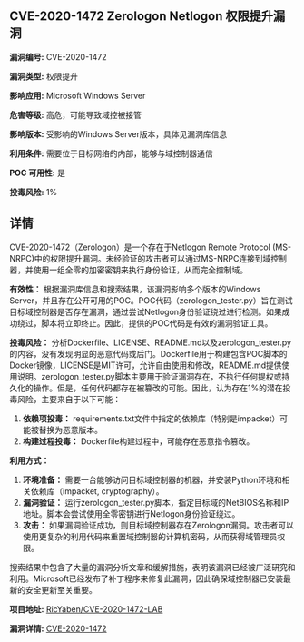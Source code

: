 ## CVE-2020-1472 Zerologon Netlogon 权限提升漏洞

**漏洞编号:** CVE-2020-1472

**漏洞类型:** 权限提升

**影响应用:** Microsoft Windows Server

**危害等级:** 高危，可能导致域控被接管

**影响版本:** 受影响的Windows Server版本，具体见漏洞库信息

**利用条件:** 需要位于目标网络的内部，能够与域控制器通信

**POC 可用性:** 是

**投毒风险:** 1%

## 详情

CVE-2020-1472（Zerologon）是一个存在于Netlogon Remote Protocol (MS-NRPC)中的权限提升漏洞。未经验证的攻击者可以通过MS-NRPC连接到域控制器，并使用一组全零的加密密钥来执行身份验证，从而完全控制域。

**有效性：**
根据漏洞库信息和搜索结果，该漏洞影响多个版本的Windows Server，并且存在公开可用的POC。POC代码（zerologon_tester.py）旨在测试目标域控制器是否存在漏洞，通过尝试Netlogon身份验证绕过进行检测。如果成功绕过，脚本将立即终止。因此，提供的POC代码是有效的漏洞验证工具。

**投毒风险：**
分析Dockerfile、LICENSE、README.md以及zerologon_tester.py的内容，没有发现明显的恶意代码或后门。Dockerfile用于构建包含POC脚本的Docker镜像，LICENSE是MIT许可，允许自由使用和修改，README.md提供使用说明。zerologon_tester.py脚本主要用于验证漏洞存在，不执行任何提权或持久化的操作。但是，任何代码都存在被篡改的可能。因此，认为存在1%的潜在投毒风险，主要来自于以下可能：

1.  **依赖项投毒：** requirements.txt文件中指定的依赖库（特别是impacket）可能被替换为恶意版本。
2.  **构建过程投毒：** Dockerfile构建过程中，可能存在恶意指令篡改。

**利用方式：**
1.  **环境准备：** 需要一台能够访问目标域控制器的机器，并安装Python环境和相关依赖库（impacket, cryptography）。
2.  **漏洞验证：** 运行zerologon_tester.py脚本，指定目标域的NetBIOS名称和IP地址。脚本会尝试使用全零密钥进行Netlogon身份验证绕过。
3.  **攻击：** 如果漏洞验证成功，则目标域控制器存在Zerologon漏洞。攻击者可以使用更复杂的利用代码来重置域控制器的计算机密码，从而获得域管理员权限。

搜索结果中包含了大量的漏洞分析文章和缓解措施，表明该漏洞已经被广泛研究和利用。Microsoft已经发布了补丁程序来修复此漏洞，因此确保域控制器已安装最新的安全更新至关重要。

**项目地址:** [RicYaben/CVE-2020-1472-LAB](https://github.com/RicYaben/CVE-2020-1472-LAB)

**漏洞详情:** [CVE-2020-1472](https://nvd.nist.gov/vuln/detail/CVE-2020-1472)
